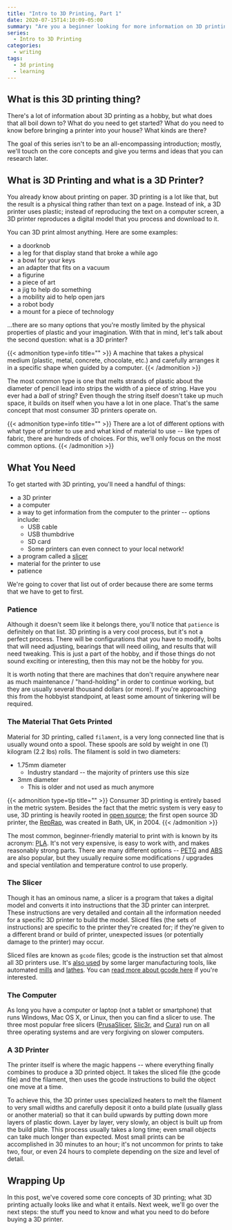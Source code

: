 ```yaml
---
title: "Intro to 3D Printing, Part 1"
date: 2020-07-15T14:10:09-05:00
summary: "Are you a beginner looking for more information on 3D printing? This four-part introductory series answers all kinds of questions from 'what is filament' all the way to tools you'll need!"
series:
  - Intro to 3D Printing
categories:
  - writing
tags:
  - 3d printing
  - learning
---
```


## What is this 3D printing thing?

There's a lot of information about 3D printing as a hobby, but what does that all boil down to? What do you need to get started? What do you need to know before bringing a printer into your house? What kinds are there?

The goal of this series isn't to be an all-encompassing introduction; mostly, we'll touch on the core concepts and give you terms and ideas that you can research later.

## What is 3D Printing and what is a 3D Printer?

You already know about printing on paper. 3D printing is a lot like that, but the result is a physical thing rather than text on a page. Instead of ink, a 3D printer uses plastic; instead of reproducing the text on a computer screen, a 3D printer reproduces a digital model that you process and download to it.

You can 3D print almost anything. Here are some examples:

* a doorknob
* a leg for that display stand that broke a while ago
* a bowl for your keys
* an adapter that fits on a vacuum
* a figurine
* a piece of art
* a jig to help do something
* a mobility aid to help open jars
* a robot body
* a mount for a piece of technology

...there are so many options that you're mostly limited by the physical properties of plastic and your imagination. With that in mind, let's talk about the second question: what is a 3D printer?

{{< admonition type=info title="" >}}
A machine that takes a physical medium (plastic, metal, concrete, chocolate, etc.) and carefully arranges it in a specific shape when guided by a computer.
{{< /admonition >}}

The most common type is one that melts strands of plastic about the diameter of pencil lead into strips the width of a piece of string. Have you ever had a _ball_ of string? Even though the string itself doesn't take up much space, it builds on itself when you have a lot in one place. That's the same concept that most consumer 3D printers operate on.

{{< admonition type=info title="" >}}
There are a lot of different options with what type of printer to use and what kind of material to use -- like types of fabric, there are hundreds of choices. For this, we'll only focus on the most common options.
{{< /admonition >}}

## What You Need

To get started with 3D printing, you'll need a handful of things:

* a 3D printer
* a computer
* a way to get information from the computer to the printer -- options include:
    * USB cable
    * USB thumbdrive
    * SD card
    * Some printers can even connect to your local network!
* a program called a [slicer](https://en.wikipedia.org/wiki/Slicer_(3D_printing))
* material for the printer to use
* patience


We're going to cover that list out of order because there are some terms that we have to get to first.

### Patience

Although it doesn't seem like it belongs there, you'll notice that `patience` is definitely on that list. 3D printing is a very cool process, but it's not a perfect process. There will be configurations that you have to modify, bolts that will need adjusting, bearings that will need oiling, and results that will need tweaking. This is just a part of the hobby, and if those things do not sound exciting or interesting, then this may not be the hobby for you.

It is worth noting that there are machines that don't require anywhere near as much maintenance / "hand-holding" in order to continue working, but they are usually several thousand dollars (or more). If you're approaching this from the hobbyist standpoint, at least some amount of tinkering will be required.

### The Material That Gets Printed

Material for 3D printing, called `filament`, is a very long connected line that is usually wound onto a spool. These spools are sold by weight in one (1) kilogram (2.2 lbs) rolls. The filament is sold in two diameters:

* 1.75mm diameter
    * Industry standard -- the majority of printers use this size
* 3mm diameter
    * This is older and not used as much anymore

{{< admonition type=tip title="" >}}
Consumer 3D printing is entirely based in the metric system. Besides the fact that the metric system is very easy to use, 3D printing is heavily rooted in [open source](https://en.wikipedia.org/wiki/Open_source); the first open source 3D printer, the [RepRap](https://reprap.org/wiki/RepRap), was created in Bath, UK, in 2004.
{{< /admonition >}}

The most common, beginner-friendly material to print with is known by its acronym: [PLA](https://en.wikipedia.org/wiki/Polylactic_acid). It's not very expensive, is easy to work with, and makes reasonably strong parts. There are many different options -- [PETG](https://en.wikipedia.org/wiki/Polyethylene_terephthalate#Copolymers) and [ABS](https://en.wikipedia.org/wiki/Acrylonitrile_butadiene_styrene) are also popular, but they usually require some modifications / upgrades and special ventilation and temperature control to use properly.

### The Slicer

Though it has an ominous name, a slicer is a program that takes a digital model and converts it into instructions that the 3D printer can interpret. These instructions are very detailed and contain all the information needed for a specific 3D printer to build the model. Sliced files (the sets of instructions) are specific to the printer they're created for; if they're given to a different brand or build of printer, unexpected issues (or potentially damage to the printer) may occur.

Sliced files are known as `gcode` files; gcode is the instruction set that almost all 3D printers use. It's [also used](https://en.wikipedia.org/wiki/Numerical_control) by some larger manufacturing tools, like automated [mills](https://en.wikipedia.org/wiki/Milling_(machining)) and [lathes](https://en.wikipedia.org/wiki/Lathe). You can [read more about gcode here](https://en.wikipedia.org/wiki/G-code) if you're interested.

### The Computer

As long you have a computer or laptop (not a tablet or smartphone) that runs Windows, Mac OS X, or Linux, then you can find a slicer to use. The three most popular free slicers ([PrusaSlicer](https://www.prusa3d.com/prusaslicer/), [Slic3r](https://slic3r.org/), and [Cura](https://ultimaker.com/software/ultimaker-cura)) run on all three operating systems and are very forgiving on slower computers.

### A 3D Printer

The printer itself is where the magic happens -- where everything finally combines to produce a 3D printed object. It takes the sliced file (the gcode file) and the filament, then uses the gcode instructions to build the object one move at a time.

To achieve this, the 3D printer uses specialized heaters to melt the filament to very small widths and carefully deposit it onto a build plate (usually glass or another material) so that it can build upwards by putting down more layers of plastic down. Layer by layer, very slowly, an object is built up from the build plate. This process usually takes a long time; even small objects can take much longer than expected. Most small prints can be accomplished in 30 minutes to an hour; it's not uncommon for prints to take two, four, or even 24 hours to complete depending on the size and level of detail.

## Wrapping Up

In this post, we've covered some core concepts of 3D printing; what 3D printing actually looks like and what it entails. Next week, we'll go over the next steps: the stuff you need to know and what you need to do before buying a 3D printer.
